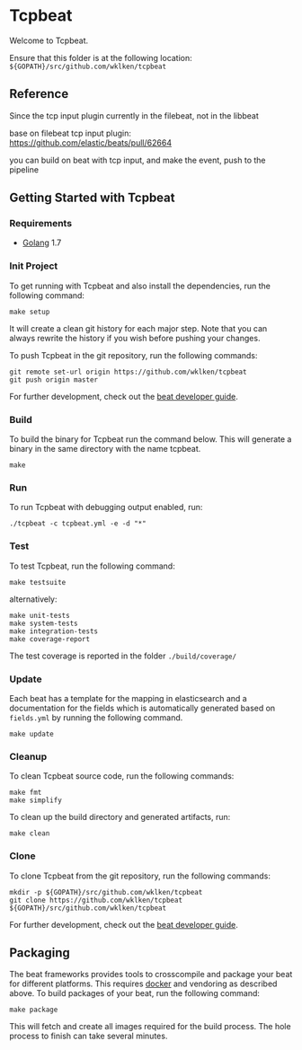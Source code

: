 # Tcpbeat


Welcome to Tcpbeat.

Ensure that this folder is at the following location:
`${GOPATH}/src/github.com/wklken/tcpbeat`

## Reference

Since the tcp input plugin currently in the filebeat, not in the libbeat

base on filebeat tcp input plugin: https://github.com/elastic/beats/pull/62664

you can build on beat with tcp input, and make the event, push to the pipeline

## Getting Started with Tcpbeat

### Requirements

* [Golang](https://golang.org/dl/) 1.7

### Init Project
To get running with Tcpbeat and also install the
dependencies, run the following command:

```
make setup
```

It will create a clean git history for each major step. Note that you can always rewrite the history if you wish before pushing your changes.

To push Tcpbeat in the git repository, run the following commands:

```
git remote set-url origin https://github.com/wklken/tcpbeat
git push origin master
```

For further development, check out the [beat developer guide](https://www.elastic.co/guide/en/beats/libbeat/current/new-beat.html).

### Build

To build the binary for Tcpbeat run the command below. This will generate a binary
in the same directory with the name tcpbeat.

```
make
```


### Run

To run Tcpbeat with debugging output enabled, run:

```
./tcpbeat -c tcpbeat.yml -e -d "*"
```


### Test

To test Tcpbeat, run the following command:

```
make testsuite
```

alternatively:
```
make unit-tests
make system-tests
make integration-tests
make coverage-report
```

The test coverage is reported in the folder `./build/coverage/`

### Update

Each beat has a template for the mapping in elasticsearch and a documentation for the fields
which is automatically generated based on `fields.yml` by running the following command.

```
make update
```


### Cleanup

To clean  Tcpbeat source code, run the following commands:

```
make fmt
make simplify
```

To clean up the build directory and generated artifacts, run:

```
make clean
```


### Clone

To clone Tcpbeat from the git repository, run the following commands:

```
mkdir -p ${GOPATH}/src/github.com/wklken/tcpbeat
git clone https://github.com/wklken/tcpbeat ${GOPATH}/src/github.com/wklken/tcpbeat
```


For further development, check out the [beat developer guide](https://www.elastic.co/guide/en/beats/libbeat/current/new-beat.html).


## Packaging

The beat frameworks provides tools to crosscompile and package your beat for different platforms. This requires [docker](https://www.docker.com/) and vendoring as described above. To build packages of your beat, run the following command:

```
make package
```

This will fetch and create all images required for the build process. The hole process to finish can take several minutes.
